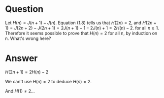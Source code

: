 # Question 

Let $H(n) = J(n+1) − J(n)$. Equation (1.8) tells us that $H(2n) = 2$, and $H(2n+1) = J(2n+2)−J(2n+1) = 2J(n+1)−1 − 2J(n)+1 = 2H(n)−2$.
for all $n \ge 1$. Therefore it seems possible to prove that $H(n) = 2$ for all n, by induction on n. What's wrong here?

# Answer

$H(2n+1) = 2H(n)−2$

We can't use $H(n)=2$ to deduce $H(n)=2$. 

And $H(1)\neq2 ...$